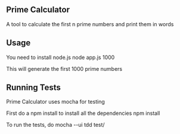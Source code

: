 ## Prime Calculator
A tool to calculate the first n prime numbers and print them in words

## Usage
You need to install node.js
	node app.js 1000
	
This will generate the first 1000 prime numbers

## Running Tests
Prime Calculator uses mocha for testing

First do a npm install to install all the dependencies
  npm install

To run the tests, do
  mocha --ui tdd test/